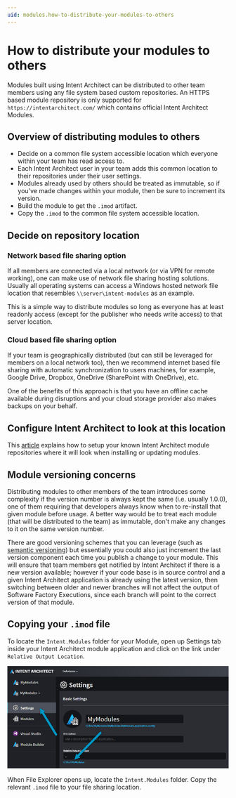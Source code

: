 ```yaml
---
uid: modules.how-to-distribute-your-modules-to-others
---
```

# How to distribute your modules to others

Modules built using Intent Architect can be distributed to other team members using any file system based custom repositories. An HTTPS based module repository is only supported for `https://intentarchitect.com/` which contains official Intent Architect Modules.

## Overview of distributing modules to others

* Decide on a common file system accessible location which everyone within your team has read access to.
* Each Intent Architect user in your team adds this common location to their repositories under their user settings.
* Modules already used by others should be treated as immutable, so if you've made changes within your module, then be sure to increment its version.
* Build the module to get the `.imod` artifact.
* Copy the `.imod` to the common file system accessible location.

## Decide on repository location

### Network based file sharing option

If all members are connected via a local network (or via VPN for remote working), one can make use of network file sharing hosting solutions. Usually all operating systems can access a Windows hosted network file location that resembles `\\server\intent-modules` as an example.

This is a simple way to distribute modules so long as everyone has at least readonly access (except for the publisher who needs write access) to that server location.

### Cloud based file sharing option

If your team is geographically distributed (but can still be leveraged for members on a local network too), then we recommend internet based file sharing with automatic synchronization to users machines, for example, Google Drive, Dropbox, OneDrive (SharePoint with OneDrive), etc.

One of the benefits of this approach is that you have an offline cache available during disruptions and your cloud storage provider also makes backups on your behalf.

## Configure Intent Architect to look at this location

This [article](xref:user-interface.how-to-manage-repositories) explains how to setup your known Intent Architect module repositories where it will look when installing or updating modules.

## Module versioning concerns

Distributing modules to other members of the team introduces some complexity if the version number is always kept the same (i.e. usually 1.0.0), one of them requiring that developers always know when to re-install that given module before usage. A better way would be to treat each module (that will be distributed to the team) as immutable, don't make any changes to it on the same version number.

There are good versioning schemes that you can leverage (such as [semantic versioning](https://semver.org/)) but essentially you could also just increment the last version component each time you publish a change to your module. This will ensure that team members get notified by Intent Architect if there is a new version available; however if your code base is in source control and a given Intent Architect application is already using the latest version, then switching between older and newer branches will not affect the output of Software Factory Executions, since each branch will point to the correct version of that module.

## Copying your `.imod` file

To locate the `Intent.Modules` folder for your Module, open up Settings tab inside your Intent Architect module application and click on the link under `Relative Output Location`.

![Open the output path folder](images/open-the-output-path-folder.png)

When File Explorer opens up, locate the `Intent.Modules` folder. Copy the relevant `.imod` file to your file sharing location.
